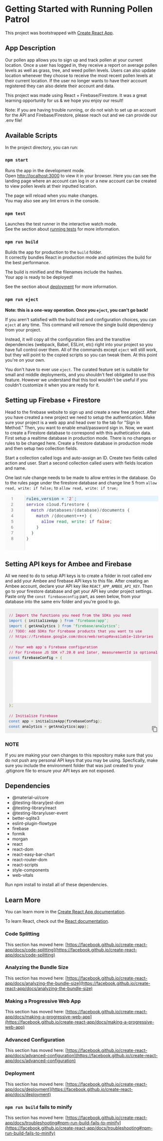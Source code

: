 # Getting Started with Running Pollen Patrol

This project was bootstrapped with [Create React App](https://github.com/facebook/create-react-app).

## App Description
Our pollen app allows you to sign up and track pollen at your current location. Once a user has logged in, they receive a report on average pollen levels as well as grass, tree, and weed pollen levels. Users can also update location whenever they choose to receive the most recent pollen levels at their current location. If the user no longer wants to have their account registered they can also delete their account and data.

This project was made using React + Firebase/Firestore. It was a great learning opportunity for us & we hope you enjoy our result!

Note: If you are having trouble running, or do not wish to set up an account for the API and Firebase/Firestore, please reach out and we can provide our .env file!
## Available Scripts

In the project directory, you can run:

### `npm start`

Runs the app in the development mode.\
Open [http://localhost:3000](http://localhost:3000) to view it in your browser. Here you can see the landing page where an account can log in or a new account can be created to view pollen levels at their inputted location. 

The page will reload when you make changes.\
You may also see any lint errors in the console.

### `npm test`

Launches the test runner in the interactive watch mode.\
See the section about [running tests](https://facebook.github.io/create-react-app/docs/running-tests) for more information.

### `npm run build`

Builds the app for production to the `build` folder.\
It correctly bundles React in production mode and optimizes the build for the best performance.

The build is minified and the filenames include the hashes.\
Your app is ready to be deployed!

See the section about [deployment](https://facebook.github.io/create-react-app/docs/deployment) for more information.

### `npm run eject`

**Note: this is a one-way operation. Once you `eject`, you can't go back!**

If you aren't satisfied with the build tool and configuration choices, you can `eject` at any time. This command will remove the single build dependency from your project.

Instead, it will copy all the configuration files and the transitive dependencies (webpack, Babel, ESLint, etc) right into your project so you have full control over them. All of the commands except `eject` will still work, but they will point to the copied scripts so you can tweak them. At this point you're on your own.

You don't have to ever use `eject`. The curated feature set is suitable for small and middle deployments, and you shouldn't feel obligated to use this feature. However we understand that this tool wouldn't be useful if you couldn't customize it when you are ready for it.

## Setting up Firebase + Firestore

Head to the firebase website to sign up and create a new free project. After you have created a new project we need to setup the authentication. Make sure your project is a web app and head over to the tab for "Sign in Method." Then, you want to enable email/password sign in. Now, we want to create a Firestore database to correspond with this authetication data. First setup a realtime database in production mode. There is no changes or rules to be changed here. Create a firestore database in production mode and then setup two collection fields. 

Start a collection called logs and auto-assign an ID. Create two fields called action and user. 
Start a second collection called users with fields location and name.

One last rule change needs to be made to allow entries in the database. Go to the rules page under the firestore database and change line 5 from `allow read, write: if false;` to `allow read, write: if true;`

![Screenshot](./public/firestore_database.jpg)

## Setting API keys for Ambee and Firebase

All we need to do to setup API keys is to create a folder in root called env and add your Ambee and firebase API keys to this file. After creating an Ambee account, declare your API key like `REACT_APP_AMBEE_API_KEY`. Then go to your firestore database and get your API key under project settings. Paste only the `const firebaseconfig` part, as seen below, from your database into the same env folder and you're good to go. 

![Screenshot](./public/FirebaseAPI.jpg)

### NOTE

If you are making your own changes to this repository make sure that you do not push any personal API keys that you may be using. Specfically, make sure you include the environment folder that was just created to your .gitignore file to ensure your API keys are not exposed. 

## Dependencies

- @material-ui/core
- @testing-library/jest-dom
- @testing-library/react
- @testing-library/user-event
- better-sqlite3
- eslint-plugin-flowtype
- firebase
- formik
- morgan
- react
- react-dom
- react-easy-bar-chart
- react-router-dom
- react-scripts
- style-components
- web-vitals

Run npm install to install all of these dependencies. 


## Learn More

You can learn more in the [Create React App documentation](https://facebook.github.io/create-react-app/docs/getting-started).

To learn React, check out the [React documentation](https://reactjs.org/).

### Code Splitting

This section has moved here: [https://facebook.github.io/create-react-app/docs/code-splitting](https://facebook.github.io/create-react-app/docs/code-splitting)

### Analyzing the Bundle Size

This section has moved here: [https://facebook.github.io/create-react-app/docs/analyzing-the-bundle-size](https://facebook.github.io/create-react-app/docs/analyzing-the-bundle-size)

### Making a Progressive Web App

This section has moved here: [https://facebook.github.io/create-react-app/docs/making-a-progressive-web-app](https://facebook.github.io/create-react-app/docs/making-a-progressive-web-app)

### Advanced Configuration

This section has moved here: [https://facebook.github.io/create-react-app/docs/advanced-configuration](https://facebook.github.io/create-react-app/docs/advanced-configuration)

### Deployment

This section has moved here: [https://facebook.github.io/create-react-app/docs/deployment](https://facebook.github.io/create-react-app/docs/deployment)

### `npm run build` fails to minify

This section has moved here: [https://facebook.github.io/create-react-app/docs/troubleshooting#npm-run-build-fails-to-minify](https://facebook.github.io/create-react-app/docs/troubleshooting#npm-run-build-fails-to-minify)
